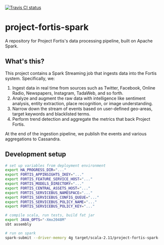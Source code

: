 [![Travis CI status](https://api.travis-ci.org/CatalystCode/project-fortis-spark.svg?branch=master)](https://travis-ci.org/CatalystCode/project-fortis-spark)

# project-fortis-spark

A repository for Project Fortis's data processing pipeline, built on Apache Spark.

## What's this? ##

This project contains a Spark Streaming job that ingests data into the Fortis system. Specifically, we:

1. Ingest data in real time from sources such as Twitter, Facebook, Online Radio, Newspapers, Instagram, TadaWeb, and so forth.
2. Analyze and augment the raw data with intelligence like sentiment analysis, entity extraction, place recognition, or image understanding.
3. Narrow down the stream of events based on user-defined geo-areas, target keywords and blacklisted terms.
4. Perform trend detection and aggregate the metrics that back Project Fortis.

At the end of the ingestion pipeline, we publish the events and various aggregations to Cassandra.


## Development setup ##

```sh
# set up variables from deployment environment
export HA_PROGRESS_DIR="..."
export FORTIS_APPINSIGHTS_IKEY="..."
export FORTIS_FEATURE_SERVICE_HOST="..."
export FORTIS_MODELS_DIRECTORY="..."
export FORTIS_CENTRAL_ASSETS_HOST="..."
export FORTIS_SERVICEBUS_NAMESPACE="..."
export FORTIS_SERVICEBUS_CONFIG_QUEUE="..."
export FORTIS_SERVICEBUS_POLICY_NAME="..."
export FORTIS_SERVICEBUS_POLICY_KEY="..."

# compile scala, run tests, build fat jar
export JAVA_OPTS="-Xmx2048M"
sbt assembly

# run on spark
spark-submit --driver-memory 4g target/scala-2.11/project-fortis-spark-assembly-0.0.1.jar
```
